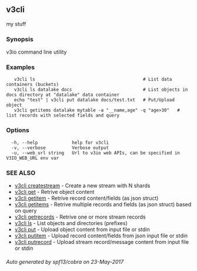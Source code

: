 ## v3cli

my stuff

### Synopsis



v3io command line utility


### Examples

```
   v3cli ls                                         # List data containers (buckets)
   v3cli ls datalake docs                           # List objects in docs directory at "datalake" data container
   echo "test" | v3cli put datalake docs/test.txt   # Put/Upload object
   v3cli getitems datalake mytable -a "__name,age" -q "age>30"   # list records with selected fields and query
```

### Options

```
  -h, --help             help for v3cli
  -v, --verbose          Verbose output
  -u, --web_url string   Url to v3io web APIs, can be specified in V3IO_WEB_URL env var
```

### SEE ALSO
* [v3cli createstream](v3cli_createstream.md)	 - Create a new stream with N shards
* [v3cli get](v3cli_get.md)	 - Retrive object content
* [v3cli getitem](v3cli_getitem.md)	 - Retrive record content/fields (as json struct)
* [v3cli getitems](v3cli_getitems.md)	 - Retrive multiple records and fields (as json struct) based on query
* [v3cli getrecords](v3cli_getrecords.md)	 - Retrive one or more stream records
* [v3cli ls](v3cli_ls.md)	 - List objects and directories (prefixes)
* [v3cli put](v3cli_put.md)	 - Upload object content from input file or stdin
* [v3cli putitem](v3cli_putitem.md)	 - Upload record content/fields from json input file or stdin
* [v3cli putrecord](v3cli_putrecord.md)	 - Upload stream record/message content from input file or stdin

###### Auto generated by spf13/cobra on 23-May-2017
